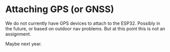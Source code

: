 # Attaching GPS (or GNSS)

We do not currently have GPS devices to attach to the ESP32. Possibly
in the future, or based on outdoor nav problems. But at this point
this is not an assignment.

Maybe next year.
